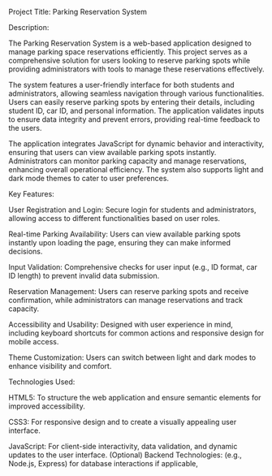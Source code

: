 Project Title: Parking Reservation System

Description:

The Parking Reservation System is a web-based application designed to manage parking space reservations efficiently. This project serves as a comprehensive solution for users looking to reserve parking spots while providing administrators with tools to manage these reservations effectively.

The system features a user-friendly interface for both students and administrators, allowing seamless navigation through various functionalities. Users can easily reserve parking spots by entering their details, including student ID, car ID, and personal information. The application validates inputs to ensure data integrity and prevent errors, providing real-time feedback to the users.

The application integrates JavaScript for dynamic behavior and interactivity, ensuring that users can view available parking spots instantly. Administrators can monitor parking capacity and manage reservations, enhancing overall operational efficiency. The system also supports light and dark mode themes to cater to user preferences.


Key Features:

User Registration and Login: Secure login for students and administrators, allowing access to different functionalities based on user roles.

Real-time Parking Availability: Users can view available parking spots instantly upon loading the page, ensuring they can make informed decisions.

Input Validation: Comprehensive checks for user input (e.g., ID format, car ID length) to prevent invalid data submission.

Reservation Management: Users can reserve parking spots and receive confirmation, while administrators can manage reservations and track capacity.

Accessibility and Usability: Designed with user experience in mind, including keyboard shortcuts for common actions and responsive design for mobile access.

Theme Customization: Users can switch between light and dark modes to enhance visibility and comfort.


Technologies Used:

HTML5: To structure the web application and ensure semantic elements for improved accessibility.

CSS3: For responsive design and to create a visually appealing user interface.

JavaScript: For client-side interactivity, data validation, and dynamic updates to the user interface.
(Optional) Backend Technologies: (e.g., Node.js, Express) for database interactions if applicable, 
